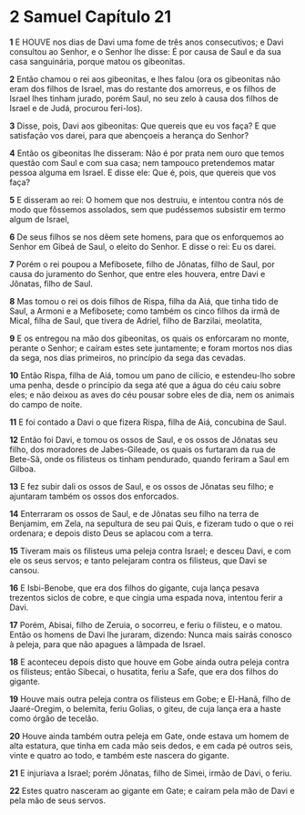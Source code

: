# 2 Samuel Capítulo 21

**1** 	E HOUVE nos dias de Davi uma fome de três anos consecutivos; e Davi consultou ao Senhor, e o Senhor lhe disse: É por causa de Saul e da sua casa sanguinária, porque matou os gibeonitas.

**2** 	Então chamou o rei aos gibeonitas, e lhes falou (ora os gibeonitas não eram dos filhos de Israel, mas do restante dos amorreus, e os filhos de Israel lhes tinham jurado, porém Saul, no seu zelo à causa dos filhos de Israel e de Judá, procurou feri-los).

**3** 	Disse, pois, Davi aos gibeonitas: Que quereis que eu vos faça? E que satisfação vos darei, para que abençoeis a herança do Senhor?

**4** 	Então os gibeonitas lhe disseram: Não é por prata nem ouro que temos questão com Saul e com sua casa; nem tampouco pretendemos matar pessoa alguma em Israel. E disse ele: Que é, pois, que quereis que vos faça?

**5** 	E disseram ao rei: O homem que nos destruiu, e intentou contra nós de modo que fôssemos assolados, sem que pudéssemos subsistir em termo algum de Israel,

**6** 	De seus filhos se nos dêem sete homens, para que os enforquemos ao Senhor em Gibeá de Saul, o eleito do Senhor. E disse o rei: Eu os darei.

**7** 	Porém o rei poupou a Mefibosete, filho de Jônatas, filho de Saul, por causa do juramento do Senhor, que entre eles houvera, entre Davi e Jônatas, filho de Saul.

**8** 	Mas tomou o rei os dois filhos de Rispa, filha da Aiá, que tinha tido de Saul, a Armoni e a Mefibosete; como também os cinco filhos da irmã de Mical, filha de Saul, que tivera de Adriel, filho de Barzilai, meolatita,

**9** 	E os entregou na mão dos gibeonitas, os quais os enforcaram no monte, perante o Senhor; e caíram estes sete juntamente; e foram mortos nos dias da sega, nos dias primeiros, no princípio da sega das cevadas.

**10** 	Então Rispa, filha de Aiá, tomou um pano de cilício, e estendeu-lho sobre uma penha, desde o princípio da sega até que a água do céu caiu sobre eles; e não deixou as aves do céu pousar sobre eles de dia, nem os animais do campo de noite.

**11** 	E foi contado a Davi o que fizera Rispa, filha de Aiá, concubina de Saul.

**12** 	Então foi Davi, e tomou os ossos de Saul, e os ossos de Jônatas seu filho, dos moradores de Jabes-Gileade, os quais os furtaram da rua de Bete-Sã, onde os filisteus os tinham pendurado, quando feriram a Saul em Gilboa.

**13** 	E fez subir dali os ossos de Saul, e os ossos de Jônatas seu filho; e ajuntaram também os ossos dos enforcados.

**14** 	Enterraram os ossos de Saul, e de Jônatas seu filho na terra de Benjamim, em Zela, na sepultura de seu pai Quis, e fizeram tudo o que o rei ordenara; e depois disto Deus se aplacou com a terra.

**15** 	Tiveram mais os filisteus uma peleja contra Israel; e desceu Davi, e com ele os seus servos; e tanto pelejaram contra os filisteus, que Davi se cansou.

**16** 	E Isbi-Benobe, que era dos filhos do gigante, cuja lança pesava trezentos siclos de cobre, e que cingia uma espada nova, intentou ferir a Davi.

**17** 	Porém, Abisai, filho de Zeruia, o socorreu, e feriu o filisteu, e o matou. Então os homens de Davi lhe juraram, dizendo: Nunca mais sairás conosco à peleja, para que não apagues a lâmpada de Israel.

**18** 	E aconteceu depois disto que houve em Gobe ainda outra peleja contra os filisteus; então Sibecai, o husatita, feriu a Safe, que era dos filhos do gigante.

**19** 	Houve mais outra peleja contra os filisteus em Gobe; e El-Hanã, filho de Jaaré-Oregim, o belemita, feriu Golias, o giteu, de cuja lança era a haste como órgão de tecelão.

**20** 	Houve ainda também outra peleja em Gate, onde estava um homem de alta estatura, que tinha em cada mão seis dedos, e em cada pé outros seis, vinte e quatro ao todo, e também este nascera do gigante.

**21** 	E injuriava a Israel; porém Jônatas, filho de Simei, irmão de Davi, o feriu.

**22** 	Estes quatro nasceram ao gigante em Gate; e caíram pela mão de Davi e pela mão de seus servos.

